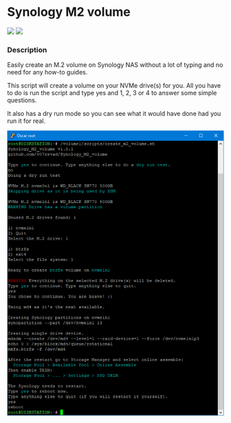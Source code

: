 # Synology M2 volume

<a href="https://github.com/007revad/Synology_M2_volume/releases"><img src="https://img.shields.io/github/release/007revad/Synology_M2_volume.svg"></a>
<a href="https://hits.seeyoufarm.com"><img src="https://hits.seeyoufarm.com/api/count/incr/badge.svg?url=https%3A%2F%2Fgithub.com%2F007revad%2FSynology_M2_volume&count_bg=%2379C83D&title_bg=%23555555&icon=&icon_color=%23E7E7E7&title=hits&edge_flat=false"/></a>

### Description

Easily create an M.2 volume on Synology NAS without a lot of typing and no need for any how-to guides.

This script will create a volume on your NVMe drive(s) for you. All you have to do is run the script and type yes and 1, 2, 3 or 4 to answer some simple questions.

It also has a dry run mode so you can see what it would have done had you run it for real.

<p align="leftr"><img src="/images/create_m2_volume_dryrun.png"></p>
